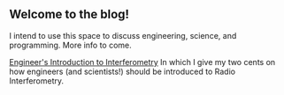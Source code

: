 ## Welcome to the blog!

I intend to use this space to discuss engineering, science, and programming.
More info to come.

[Engineer's Introduction to Interferometry](https://devincody.github.io/Blog/2018/02/27/post1)
In which I give my two cents on how engineers (and scientists!) should be introduced to Radio Interferometry.
